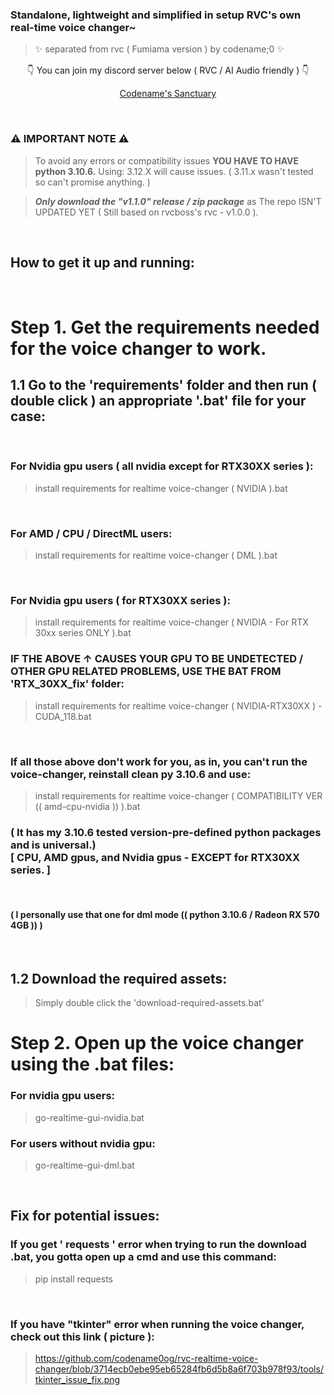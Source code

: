 ### Standalone, lightweight and simplified in setup RVC's own real-time voice changer~
> ✨ separated from rvc ( Fumiama version ) by codename;0 ✨


<p align="center"> ㅤㅤ👇 You can join my discord server below ( RVC / AI Audio friendly ) 👇ㅤㅤ </p>

</p>
<p align="center">
  <a href="https://discord.gg/SkwcMjxwMq" target="_blank"> Codename's Sanctuary</a>
</p>


⠀<br />
### ⚠️ IMPORTANT NOTE ⚠️
> To avoid any errors or compatibility issues **YOU HAVE TO HAVE python 3.10.6.** Using: 3.12.X will cause issues. ( 3.11.x wasn't tested so can't promise anything. )

> ***Only download the "v1.1.0" release / zip package*** as The repo ISN'T UPDATED YET ( Still based on rvcboss's rvc - v1.0.0 ).

⠀<br />
## How to get it up and running:

⠀<br />
# Step 1. Get the requirements needed for the voice changer to work.

## 1.1 Go to the 'requirements' folder and then run ( double click ) an appropriate '.bat' file for your case:

⠀<br />
### For Nvidia gpu users ( all nvidia except for RTX30XX series ):
> install requirements for realtime voice-changer ( NVIDIA ).bat

⠀<br />
### For AMD / CPU / DirectML users:
> install requirements for realtime voice-changer ( DML ).bat

⠀<br />
### For Nvidia gpu users ( for RTX30XX series ):
> install requirements for realtime voice-changer ( NVIDIA - For RTX 30xx series ONLY ).bat
### IF THE ABOVE ↑ CAUSES YOUR GPU TO BE UNDETECTED / OTHER GPU RELATED PROBLEMS, USE THE BAT FROM 'RTX_30XX_fix' folder:
> install requirements for realtime voice-changer ( NVIDIA-RTX30XX ) - CUDA_118.bat

⠀<br />
### If all those above don't work for you, as in, you can't run the voice-changer, reinstall clean py 3.10.6 and use:
> install requirements for realtime voice-changer ( COMPATIBILITY VER  (( amd-cpu-nvidia ))  ).bat
### ( It has my 3.10.6 tested version-pre-defined python packages and is universal.)⠀<br />[ CPU, AMD gpus, and Nvidia gpus - EXCEPT for RTX30XX series. ]
⠀<br />
#### ( I personally use that one for dml mode (( python 3.10.6 / Radeon RX 570 4GB )) )

⠀<br />
## 1.2 Download the required assets:
> Simply double click the 'download-required-assets.bat'

# Step 2. Open up the voice changer using the .bat files:

### For nvidia gpu users:
> go-realtime-gui-nvidia.bat

### For users without nvidia gpu:
> go-realtime-gui-dml.bat

⠀<br />
## Fix for potential issues:

### If you get ' requests ' error when trying to run the download  .bat, you gotta open up a cmd and use this command:
> pip install requests

⠀<br />
### If you have "tkinter" error when running the voice changer, check out this link ( picture ):
> https://github.com/codename0og/rvc-realtime-voice-changer/blob/3714ecb0ebe95eb65284fb6d5b8a6f703b978f93/tools/tkinter_issue_fix.png
